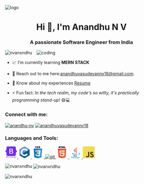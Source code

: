 ![logo](https://github.com/nvanxndhu/Anandhu-NV/blob/main/banner.jpg)
<h1 align="center">Hi 👋, I'm Anandhu N V</h1>
<h3 align="center">A passionate Software Engineer from India</h3>
<img align="right" alt="coding" width="400" src="https://media3.giphy.com/media/qgQUggAC3Pfv687qPC/giphy.gif">
<p align="left"> <img src="https://komarev.com/ghpvc/?username=nvanxndhu&label=Profile%20views&color=0e75b6&style=flat" alt="nvanxndhu" /> </p>

- 📈 I’m currently learning **MERN STACK**

<!--- 💬 Ask me about **Basic c, Basic Java,Html,css,JavaScript**-->

- 📨 Reach out to me here:anandhuvasudevannv18@gmail.com.

- 📄 Know about my experiences [Resume](https://drive.google.com/file/d/1jMZiz9f6UarplNNQX9Kh7yuP6K3amCxB/view?usp=drive_link)

- ⚡ Fun fact: <i>In the tech realm, my code's so witty, it's practically programming stand-up!</i> 😄💻



<h3 align="left">Connect with me:</h3>
<p align="left">
<a href="https://linkedin.com/in/anandhu-nv" target="blank"><img align="center" src="https://raw.githubusercontent.com/rahuldkjain/github-profile-readme-generator/master/src/images/icons/Social/linked-in-alt.svg" alt="anandhu-nv" height="30" width="40" /></a>
<a href="https://www.leetcode.com/anandhuvasudevannv18" target="blank"><img align="center" src="https://raw.githubusercontent.com/rahuldkjain/github-profile-readme-generator/master/src/images/icons/Social/leet-code.svg" alt="anandhuvasudevannv18" height="30" width="40" /></a>
</p>

<h3 align="left">Languages and Tools:</h3>
<p align="left"> <a href="https://getbootstrap.com" target="_blank" rel="noreferrer"> <img src="https://raw.githubusercontent.com/devicons/devicon/master/icons/bootstrap/bootstrap-plain-wordmark.svg" alt="bootstrap" width="40" height="40"/> </a> <a href="https://www.cprogramming.com/" target="_blank" rel="noreferrer"> <img src="https://raw.githubusercontent.com/devicons/devicon/master/icons/c/c-original.svg" alt="c" width="40" height="40"/> </a> <a href="https://www.w3schools.com/css/" target="_blank" rel="noreferrer"> <img src="https://raw.githubusercontent.com/devicons/devicon/master/icons/css3/css3-original-wordmark.svg" alt="css3" width="40" height="40"/> </a> <a href="https://git-scm.com/" target="_blank" rel="noreferrer"> <img src="https://www.vectorlogo.zone/logos/git-scm/git-scm-icon.svg" alt="git" width="40" height="40"/> </a> <a href="https://www.w3.org/html/" target="_blank" rel="noreferrer"> <img src="https://raw.githubusercontent.com/devicons/devicon/master/icons/html5/html5-original-wordmark.svg" alt="html5" width="40" height="40"/> </a> <a href="https://www.java.com" target="_blank" rel="noreferrer"> <img src="https://raw.githubusercontent.com/devicons/devicon/master/icons/java/java-original.svg" alt="java" width="40" height="40"/> </a> <a href="https://developer.mozilla.org/en-US/docs/Web/JavaScript" target="_blank" rel="noreferrer"> <img src="https://raw.githubusercontent.com/devicons/devicon/master/icons/javascript/javascript-original.svg" alt="javascript" width="40" height="40"/> </a> </p>

<p><img align="left" src="https://github-readme-stats.vercel.app/api/top-langs?username=nvanxndhu&show_icons=true&locale=en&layout=compact" alt="nvanxndhu" /></p>

<p>&nbsp;<img align="center" src="https://github-readme-stats.vercel.app/api?username=nvanxndhu&show_icons=true&locale=en" alt="nvanxndhu" /></p>

<p><img align="center" src="https://github-readme-streak-stats.herokuapp.com/?user=nvanxndhu&" alt="nvanxndhu" /></p>
